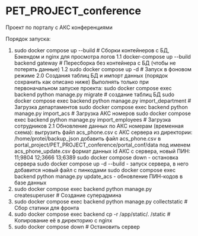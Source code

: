 # PET_PROJECT_conference
Проект по порталу с АКС конференциями

Порядок запуска:
1. sudo docker compose up --build # Сборки контейнеров с БД, Бэкендом и nginx для просмотра логов
1.1 docker-compose up --build backend gateway # Пересборка без контейнера с БД (чтобы не потерять данные)
1.2 sudo docker compose up -d # Запуск в фоновом режиме
2.0 Создания таблиц БД и импорт данных (порядок сохранить как описано ниже) Выполнять только при первоначальном запуске проекта:
sudo docker compose exec backend python manage.py migrate # создание таблиц БД
sudo docker compose exec backend python manage.py import_department # Загрузка департаментов
sudo docker compose exec backend python manage.py import_acs # Загрузка АКС номеров
sudo docker compose exec backend python manage.py import_employees # Загрузка сотрудников
2.1 Обновление данных по АКС номерам (временная схема):
выгрузить файл acs_phone.csv с АКС сервера из директории: /home/protei/backup_json
добавить файл acs_phone.csv в portal_project/PET_PROJECT_conference/portal_conf/data под именем acs_phone_update.csv
формат данных id АКС с сервера, новый ПИН:
11;9804
12;3666
13;6389
sudo docker compose down - остановка сервера
sudo docker compose up -d --build - запуск сервера, в него добавится новый файл с пинкодами
sudo docker compose exec backend python manage.py update_acs - обновление ПИН-кодов в базе данных
3. sudo docker compose exec backend python manage.py createsuperuser # Создание суперадмина
4. sudo docker compose exec backend python manage.py collectstatic # Сбор статики для фронта
5. sudo docker compose exec backend cp -r /app/static/. /static # Копирование её в директорию с nginx
6. sudo docker compose down # Остановить сервер
